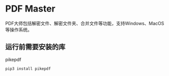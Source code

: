 # PDF Master
PDF大师包括解密文件、解密文件夹、合并文件等功能，支持Windows、MacOS等操作系统。

## 运行前需要安装的库
pikepdf

```bash
pip3 install pikepdf
```
